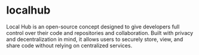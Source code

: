 # localhub
Local Hub is an open-source concept designed to give developers full control over their code and repositories and collaboration. Built with privacy and decentralization in mind, it allows users to securely store, view, and share code without relying on centralized services.
